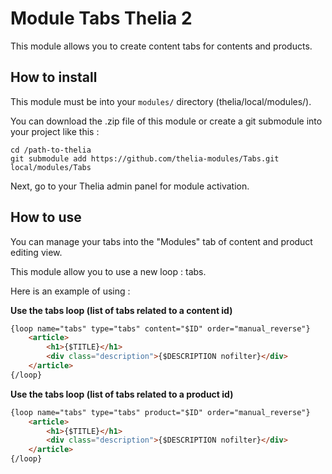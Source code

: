 # Module Tabs Thelia 2

This module allows you to create content tabs for contents and products.

## How to install

This module must be into your ```modules/``` directory (thelia/local/modules/).

You can download the .zip file of this module or create a git submodule into your project like this :

```
cd /path-to-thelia
git submodule add https://github.com/thelia-modules/Tabs.git local/modules/Tabs
```

Next, go to your Thelia admin panel for module activation.

## How to use

You can manage your tabs into the "Modules" tab of content and product editing view.

This module allow you to use a new loop : tabs.

Here is an example of using :

__Use the tabs loop (list of tabs related to a content id)__
```html
{loop name="tabs" type="tabs" content="$ID" order="manual_reverse"}
    <article>
        <h1>{$TITLE}</h1>
        <div class="description">{$DESCRIPTION nofilter}</div>
    </article>
{/loop}
```

__Use the tabs loop (list of tabs related to a product id)__
```html
{loop name="tabs" type="tabs" product="$ID" order="manual_reverse"}
    <article>
        <h1>{$TITLE}</h1>
        <div class="description">{$DESCRIPTION nofilter}</div>
    </article>
{/loop}
```